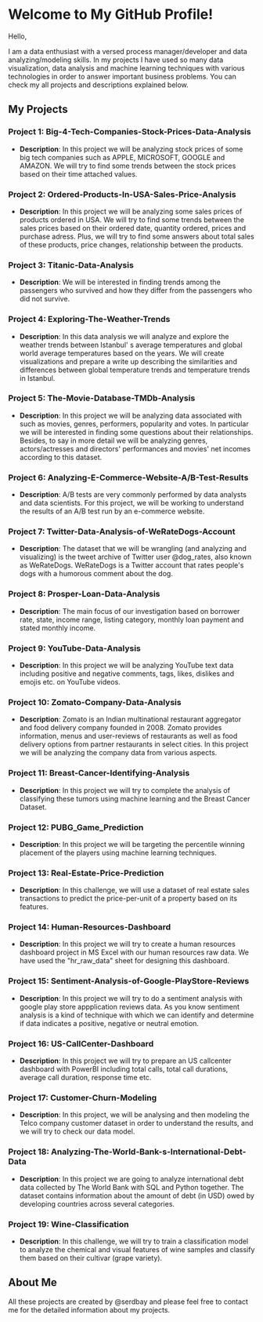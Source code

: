 # Welcome to My GitHub Profile!

Hello,

I am a data enthusiast with a versed process manager/developer and data analyzing/modeling skills. In my projects I have used so many data visualization, data analysis and machine learning techniques with various technologies in order to answer important business problems. You can check my all projects and descriptions explained below. 

## My Projects

### Project 1: Big-4-Tech-Companies-Stock-Prices-Data-Analysis
- **Description**: In this project we will be analyzing stock prices of some big tech companies such as APPLE, MICROSOFT, GOOGLE and AMAZON. We will try to find some trends between the stock prices based on their time attached values.

### Project 2: Ordered-Products-In-USA-Sales-Price-Analysis
- **Description**: In this project we will be analyzing some sales prices of products ordered in USA. We will try to find some trends between the sales prices based on their ordered date, quantity ordered, prices and purchase adress. Plus, we will try to find some answers about total sales of these products, price changes, relationship between the products.

### Project 3: Titanic-Data-Analysis
- **Description**: We will be interested in finding trends among the passengers who survived and how they differ from the passengers who did not survive.

### Project 4: Exploring-The-Weather-Trends
- **Description**: In this data analysis we will analyze and explore the weather trends between Istanbul' s average temperatures and global world average temperatures based on the years. We will create visualizations and prepare a write up describing the similarities and differences between global temperature trends and temperature trends in Istanbul.

### Project 5: The-Movie-Database-TMDb-Analysis
- **Description**: In this project we will be analyzing data associated with such as movies, genres, performers, popularity and votes. In particular we will be interested in finding some questions about their relationships. Besides, to say in more detail we will be analyzing genres, actors/actresses and directors' performances and movies' net incomes according to this dataset.

### Project 6: Analyzing-E-Commerce-Website-A/B-Test-Results
- **Description**: A/B tests are very commonly performed by data analysts and data scientists. For this project, we will be working to understand the results of an A/B test run by an e-commerce website.

### Project 7: Twitter-Data-Analysis-of-WeRateDogs-Account
- **Description**: The dataset that we will be wrangling (and analyzing and visualizing) is the tweet archive of Twitter user @dog_rates, also known as WeRateDogs. WeRateDogs is a Twitter account that rates people's dogs with a humorous comment about the dog.

### Project 8: Prosper-Loan-Data-Analysis
- **Description**: The main focus of our investigation based on borrower rate, state, income range, listing category, monthly loan payment and stated monthly income.

### Project 9: YouTube-Data-Analysis
- **Description**: In this project we will be analyzing YouTube text data including positive and negative comments, tags, likes, dislikes and emojis etc. on YouTube videos.

### Project 10: Zomato-Company-Data-Analysis
- **Description**: Zomato is an Indian multinational restaurant aggregator and food delivery company founded in 2008. Zomato provides information, menus and user-reviews of restaurants as well as food delivery options from partner restaurants in select cities. In this project we will be analyzing the company data from various aspects.

### Project 11: Breast-Cancer-Identifying-Analysis
- **Description**: In this project we will try to complete the analysis of classifying these tumors using machine learning and the Breast Cancer Dataset.

### Project 12: PUBG_Game_Prediction
- **Description**: In this project we will be targeting the percentile winning placement of the players using machine learning techniques. 

### Project 13: Real-Estate-Price-Prediction
- **Description**: In this challenge, we will use a dataset of real estate sales transactions to predict the price-per-unit of a property based on its features. 

### Project 14: Human-Resources-Dashboard
- **Description**: In this project we will try to create a human resources dashboard project in MS Excel with our human resources raw data. We have used the "hr_raw_data" sheet for designing this dashboard.

### Project 15: Sentiment-Analysis-of-Google-PlayStore-Reviews
- **Description**: In this project we will try to do a sentiment analysis with google play store appplication reviews data. As you know sentiment analysis is a kind of technique with which we can identify and determine if data indicates a positive, negative or neutral emotion.

### Project 16: US-CallCenter-Dashboard
- **Description**: In this project we will try to prepare an US callcenter dashboard with PowerBI including total calls, total call durations, average call duration, response time etc.

### Project 17: Customer-Churn-Modeling
- **Description**: In this project, we will be analysing and then modeling the Telco company customer dataset in order to understand the results, and we will try to check our data model.

### Project 18: Analyzing-The-World-Bank-s-International-Debt-Data
- **Description**: In this project we are going to analyze international debt data collected by The World Bank with SQL and Python together. The dataset contains information about the amount of debt (in USD) owed by developing countries across several categories.

### Project 19: Wine-Classification
- **Description**: In this challenge, we will try to train a classification model to analyze the chemical and visual features of wine samples and classify them based on their cultivar (grape variety).

## About Me
All these projects are created by @serdbay and please feel free to contact me for the detailed information about my projects.
